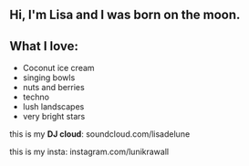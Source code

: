 ## Hi, I'm Lisa and I was born on the moon.
## What I love:
* Coconut ice cream
* singing bowls
* nuts and berries
* techno
* lush landscapes
* very bright stars

this is my __DJ cloud__: soundcloud.com/lisadelune

this is my insta: instagram.com/lunikrawall


